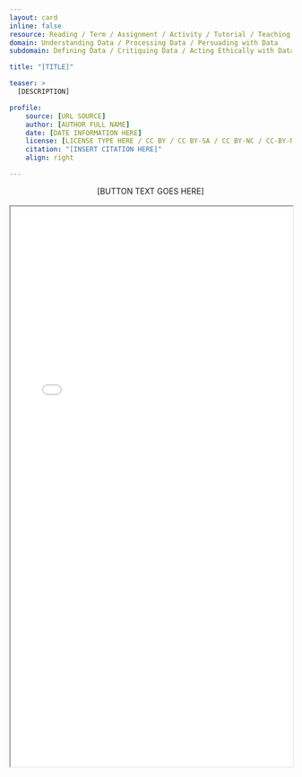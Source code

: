 ```yaml
---
layout: card
inline: false
resource: Reading / Term / Assignment / Activity / Tutorial / Teaching Module / Dataset / Example of Data Advocacy
domain: Understanding Data / Processing Data / Persuading with Data
subdomain: Defining Data / Critiquing Data / Acting Ethically with Data / Advocating with Data / Collecting Data / Organizing and Cleaning Data / Analyzing Data / Storing and Preserving Data / Making Claims with Data / Visualizing Data / Mapping Data / Telling Multi-Modal Stories with Data

title: "[TITLE]"

teaser: >
  [DESCRIPTION]

profile:
    source: [URL SOURCE]
    author: [AUTHOR FULL NAME]
    date: [DATE INFORMATION HERE]
    license: [LICENSE TYPE HERE / CC BY / CC BY-SA / CC BY-NC / CC-BY-NA-SA / CC BY-ND / CC BY-NC-ND / CC0 ]
    citation: "[INSERT CITATION HERE]"
    align: right

---
```


<link rel="stylesheet" href="https://cdn.jsdelivr.net/npm/@shoelace-style/shoelace@2.5.2/cdn/themes/light.css" />
<script type="module" src="https://cdn.jsdelivr.net/npm/@shoelace-style/shoelace@2.5.2/cdn/shoelace.js" ></script>

<div>
  <center>
  <sl-button-group label="Alignment">
  <sl-button href="https://markcarrigan.net/2016/09/12/the-history-of-data-as-rhetoric/">[BUTTON TEXT GOES HERE]</sl-button>
  </sl-button-group>
</center>
</div>

<br>

<iframe width="100%" height="1000" src="[SOURCE LINK GOES HERE]" allowfullscreen>iFrame HERE</iframe>
